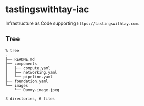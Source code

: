 # tastingswithtay-iac
Infrastructure as Code supporting `https://tastingswithtay.com`.

## Tree
```
% tree
.
├── README.md
├── components
│   ├── compute.yaml
│   ├── networking.yaml
│   └── pipeline.yaml
├── foundation.yaml
└── images
    └── Dummy-image.jpeg

3 directories, 6 files
```